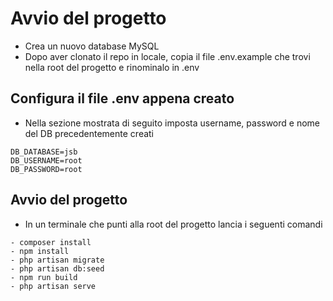 # Avvio del progetto

- Crea un nuovo database MySQL
- Dopo aver clonato il repo in locale, copia il file .env.example che trovi nella root del progetto e rinominalo in .env

## Configura il file .env appena creato

- Nella sezione mostrata di seguito imposta username, password e nome del DB precedentemente creati

```
DB_DATABASE=jsb
DB_USERNAME=root
DB_PASSWORD=root
```

## Avvio del progetto

- In un terminale che punti alla root del progetto lancia i seguenti comandi

```
- composer install
- npm install
- php artisan migrate
- php artisan db:seed
- npm run build
- php artisan serve
```
